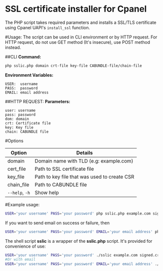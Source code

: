 SSL certificate installer for Cpanel
===================================

The PHP script takes required parameters and installs a SSL/TLS certificate using Cpanel UAPI's `install_ssl` function.

#Usage:
The script can be used in CLI environment or by HTTP request. For HTTP request, <span class="warning">do not use GET method</span> (It's insecure), use POST method instead.

##CLI
**Command:**

```sh
php sslic.php domain crt-file key-file CABUNDLE-file/chain-file
```
**Environment Variables:**

    USER:  username
    PASS:  password
    EMAIL: email address
 
##HTTP REQUEST:
**Parameters:**

    user: username
    pass: password
    dom: domain
    crt: Certificate file
    key: Key file
    chain: CABUNDLE file

#Options

Option | Details
------ | -------
domain | Domain name with TLD (e.g: example.com)
cert_file | Path to SSL certificate file
key_file | Path to key file that was used to create CSR
chain_file | Path to CABUNDLE file
`--help`, `-h` | Show help



#Example usage:

```sh
USER='your username' PASS='your password' php sslic.php example.com signed.crt dom.key chain.key
```
If you want to send email on success or failure, then

```sh
USER='your username' PASS='your password' EMAIL='your email address' php sslic.php example.com signed.crt dom.key chain.key
```

The shell script **sslic** is a wrapper of the **sslic.php** script. It's provided for convenience of use:

```sh
USER='your username' PASS='your password' ./sslic example.com signed.crt dom.key chain.key
#Or with email
USER='your username' PASS='your password' EMAIL='your email address' ./sslic example.com signed.crt dom.key chain.key
```

